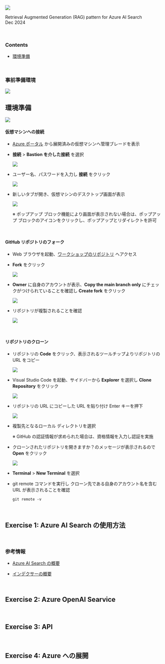 <img src="./images/ms-cloud-workshop.png" />

Retrieval Augmented Generation (RAG) pattern for Azure AI Search  
Dec 2024

<br />

### Contents

- [環境準備](#環境準備)

<br />

### 事前準備環境

<img src="./images/preparation.png" />

<br />

## 環境準備

<img src="./images/dev_environment.png" />

<br />

#### 仮想マシンへの接続

- [Azure ポータル](https://portal.azure.com/) から展開済みの仮想マシンへ管理ブレードを表示

- **接続** > **Bastion を介した接続** を選択

  <img src="./images/connect-to-azure-vm-01.png" />

- ユーザー名、パスワードを入力し **接続** をクリック

  <img src="./images/connect-to-azure-vm-02.png" />

- 新しいタブが開き、仮想マシンのデスクトップ画面が表示

  <img src="./images/connect-to-azure-vm-03.png" />

  ※ ポップアップ ブロック機能により画面が表示されない場合は、ポップアップ ブロックのアイコンをクリックし、ポップアップとリダイレクトを許可

<br />

#### GitHub リポジトリのフォーク

- Web ブラウザを起動、[ワークショップのリポジトリ](https://github.com/kohei3110/RAG-on-Azure-Hands-on-Lab) へアクセス

- **Fork** をクリック

  <img src="./images/github-fork-01.png" />

- **Owner** に自身のアカウントが表示、**Copy the main branch only** にチェックがつけられていることを確認し **Create fork** をクリック

  <img src="./images/github-fork-02.png" />

- リポジトリが複製されることを確認

  <img src="./images/github-fork-03.png" />

<br />

#### リポジトリのクローン

- リポジトリの **Code** をクリック、表示されるツールチップよりリポジトリの URL をコピー

  <img src="./images/github-clone-01.png" />

- Visual Studio Code を起動、サイドバーから **Explorer** を選択し **Clone Repository** をクリック

  <img src="./images/github-clone-02.png" />

- リポジトリの URL にコピーした URL を貼り付け Enter キーを押下

  <img src="./images/github-clone-03.png" />

- 複製先となるローカル ディレクトリを選択

  ※ GitHub の認証情報が求められた場合は、資格情報を入力し認証を実施

- クローンされたリポジトリを開きますか？のメッセージが表示されるので **Open** をクリック

  <img src="./images/github-clone-04.png" />

- **Terminal** > **New Terminal** を選択

- git remote コマンドを実行し  クローン先である自身のアカウント名を含む URL が表示されることを確認

  ```
  git remote -v
  ```

<br />

## Exercise 1: Azure AI Search の使用方法

<br />

### 参考情報

- [Azure AI Search の概要](https://learn.microsoft.com/ja-jp/azure/search/search-what-is-azure-search)

- [インデクサーの概要](https://learn.microsoft.com/ja-jp/azure/search/search-indexer-overview)

<br />

## Exercise 2: Azure OpenAI Searvice

<br />

## Exercise 3: API

<br />

## Exercise 4: Azure への展開

<br />